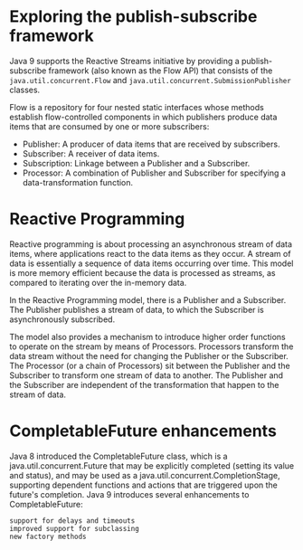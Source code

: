 # Exploring the publish-subscribe framework

Java 9 supports the Reactive Streams initiative by providing a publish-subscribe framework (also known as the Flow API) that consists of the `java.util.concurrent.Flow` and `java.util.concurrent.SubmissionPublisher` classes.

Flow is a repository for four nested static interfaces whose methods establish flow-controlled components in which publishers produce data items that are consumed by one or more subscribers:

* Publisher: A producer of data items that are received by subscribers.
* Subscriber: A receiver of data items.
* Subscription: Linkage between a Publisher and a Subscriber.
* Processor: A combination of Publisher and Subscriber for specifying a data-transformation function.

# Reactive Programming

Reactive programming is about processing an asynchronous stream of data items, where applications react to the data items as they occur. A stream of data is essentially a sequence of data items occurring over time. This model is more memory efficient because the data is processed as streams, as compared to iterating over the in-memory data.

 

In the Reactive Programming model, there is a Publisher and a Subscriber. The Publisher publishes a stream of data, to which the Subscriber is asynchronously subscribed.

 

The model also provides a mechanism to introduce higher order functions to operate on the stream by means of Processors. Processors transform the data stream without the need for changing the Publisher or the Subscriber. The Processor (or a chain of Processors) sit between the Publisher and the Subscriber to transform one stream of data to another. The Publisher and the Subscriber are independent of the transformation that happen to the stream of data.

# CompletableFuture enhancements

Java 8 introduced the CompletableFuture<T> class, which is a java.util.concurrent.Future<T> that may be explicitly completed (setting its value and status), and may be used as a java.util.concurrent.CompletionStage, supporting dependent functions and actions that are triggered upon the future's completion. Java 9 introduces several enhancements to CompletableFuture:

    support for delays and timeouts
    improved support for subclassing
    new factory methods
